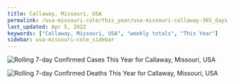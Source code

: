 ```yaml
---
title: Callaway, Missouri, USA
permalink: /usa-missouri-cole/this_year/usa-missouri-callaway-365_days.html
last_updated: Apr 5, 2022
keywords: ["Callaway, Missouri, USA", "weekly totals", "This Year"]
sidebar: usa-missouri-cole_sidebar
---
```


![Rolling 7-day Confirmed Cases This Year for Callaway, Missouri, USA](/covid_tracker/images/graphs/usa-missouri-callaway-rolling_7_days_confirmed-365_days_graph.png)

![Rolling 7-day Confirmed Deaths This Year for Callaway, Missouri, USA](/covid_tracker/images/graphs/usa-missouri-callaway-rolling_7_days_deaths-365_days_graph.png)
